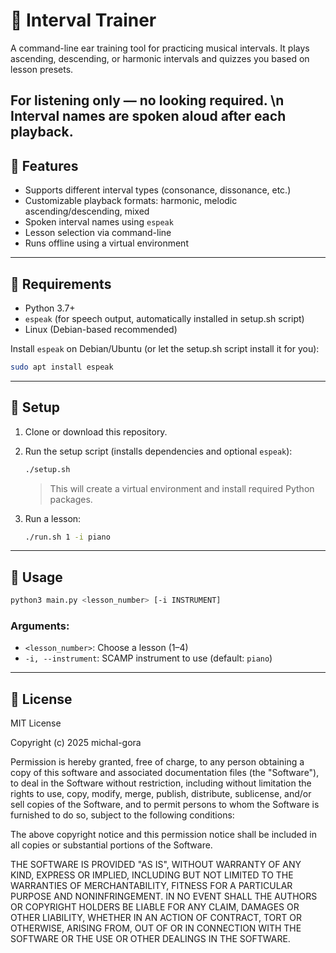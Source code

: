 # 🎵 Interval Trainer

A command-line ear training tool for practicing musical intervals.
It plays ascending, descending, or harmonic intervals and quizzes you based on lesson presets.

For listening only — no looking required. \n
Interval names are spoken aloud after each playback.
---

## 🎹 Features

- Supports different interval types (consonance, dissonance, etc.)
- Customizable playback formats: harmonic, melodic ascending/descending, mixed
- Spoken interval names using `espeak`
- Lesson selection via command-line
- Runs offline using a virtual environment

---

## 🧰 Requirements

- Python 3.7+
- `espeak` (for speech output, automatically installed in setup.sh script)
- Linux (Debian-based recommended)

Install `espeak` on Debian/Ubuntu (or let the setup.sh script install it for you):

```bash
sudo apt install espeak
```

---

## 🚀 Setup

1. Clone or download this repository.

2. Run the setup script (installs dependencies and optional `espeak`):

   ```bash
   ./setup.sh
   ```

   > This will create a virtual environment and install required Python packages.

3. Run a lesson:

   ```bash
   ./run.sh 1 -i piano
   ```

---

## 🧠 Usage

```bash
python3 main.py <lesson_number> [-i INSTRUMENT]
```

### Arguments:

- `<lesson_number>`: Choose a lesson (1–4)
- `-i, --instrument`: SCAMP instrument to use (default: `piano`)

---

## 📄 License

MIT License

Copyright (c) 2025 michal-gora

Permission is hereby granted, free of charge, to any person obtaining a copy
of this software and associated documentation files (the "Software"), to deal
in the Software without restriction, including without limitation the rights
to use, copy, modify, merge, publish, distribute, sublicense, and/or sell
copies of the Software, and to permit persons to whom the Software is
furnished to do so, subject to the following conditions:

The above copyright notice and this permission notice shall be included in all
copies or substantial portions of the Software.

THE SOFTWARE IS PROVIDED "AS IS", WITHOUT WARRANTY OF ANY KIND, EXPRESS OR
IMPLIED, INCLUDING BUT NOT LIMITED TO THE WARRANTIES OF MERCHANTABILITY,
FITNESS FOR A PARTICULAR PURPOSE AND NONINFRINGEMENT. IN NO EVENT SHALL THE
AUTHORS OR COPYRIGHT HOLDERS BE LIABLE FOR ANY CLAIM, DAMAGES OR OTHER
LIABILITY, WHETHER IN AN ACTION OF CONTRACT, TORT OR OTHERWISE, ARISING FROM,
OUT OF OR IN CONNECTION WITH THE SOFTWARE OR THE USE OR OTHER DEALINGS IN THE
SOFTWARE.

